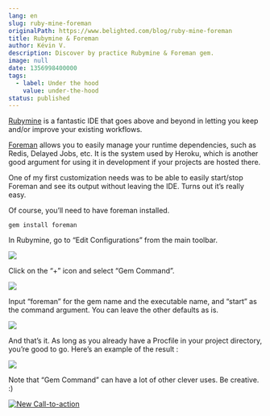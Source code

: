 ```yaml
---
lang: en
slug: ruby-mine-foreman
originalPath: https://www.belighted.com/blog/ruby-mine-foreman
title: Rubymine & Foreman
author: Kévin V.
description: Discover by practice Rubymine & Foreman gem.
image: null
date: 1356998400000
tags:
  - label: Under the hood
    value: under-the-hood
status: published
---
```

[Rubymine](https://jetbrains.com/ruby) is a fantastic IDE that goes above and beyond in letting you keep and/or improve your existing workflows.

[Foreman](https://github.com/ddollar/foreman) allows you to easily manage your runtime dependencies, such as Redis, Delayed Jobs, etc. It is the system used by Heroku, which is another good argument for using it in development if your projects are hosted there.

One of my first customization needs was to be able to easily start/stop Foreman and see its output without leaving the IDE. Turns out it’s really easy.

Of course, you’ll need to have foreman installed.

    gem install foreman
    

In Rubymine, go to “Edit Configurations” from the main toolbar.

![](https://i.imgur.com/Qog0syh.png)

Click on the “+” icon and select “Gem Command”.

![](https://i.imgur.com/G8gC9KB.png)

Input “foreman” for the gem name and the executable name, and “start” as the command argument. You can leave the other defaults as is.

![](https://i.imgur.com/2B1OCMO.png)

And that’s it. As long as you already have a Procfile in your project directory, you’re good to go. Here’s an example of the result :

![](https://i.imgur.com/ujO0H5z.png)

Note that “Gem Command” can have a lot of other clever uses. Be creative. :)  
  

[![New Call-to-action](https://no-cache.hubspot.com/cta/default/1684659/fb3606cc-cc1b-47d0-ae85-2c9f69837fe2.png)](https://cta-redirect.hubspot.com/cta/redirect/1684659/fb3606cc-cc1b-47d0-ae85-2c9f69837fe2)